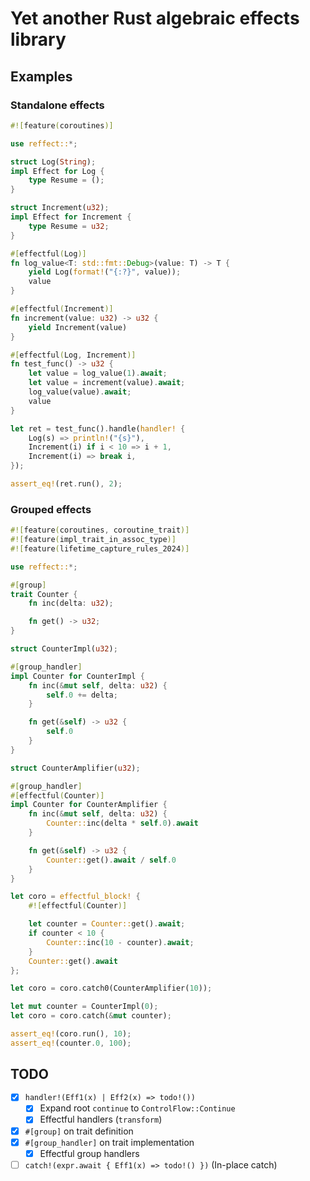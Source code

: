 # Yet another Rust algebraic effects library

## Examples

### Standalone effects

```rust
#![feature(coroutines)]

use reffect::*;

struct Log(String);
impl Effect for Log {
    type Resume = ();
}

struct Increment(u32);
impl Effect for Increment {
    type Resume = u32;
}

#[effectful(Log)]
fn log_value<T: std::fmt::Debug>(value: T) -> T {
    yield Log(format!("{:?}", value));
    value
}

#[effectful(Increment)]
fn increment(value: u32) -> u32 {
    yield Increment(value)
}

#[effectful(Log, Increment)]
fn test_func() -> u32 {
    let value = log_value(1).await;
    let value = increment(value).await;
    log_value(value).await;
    value
}

let ret = test_func().handle(handler! {
    Log(s) => println!("{s}"),
    Increment(i) if i < 10 => i + 1,
    Increment(i) => break i,
});

assert_eq!(ret.run(), 2);

```

### Grouped effects

```rust
#![feature(coroutines, coroutine_trait)]
#![feature(impl_trait_in_assoc_type)]
#![feature(lifetime_capture_rules_2024)]

use reffect::*;

#[group]
trait Counter {
    fn inc(delta: u32);

    fn get() -> u32;
}

struct CounterImpl(u32);

#[group_handler]
impl Counter for CounterImpl {
    fn inc(&mut self, delta: u32) {
        self.0 += delta;
    }

    fn get(&self) -> u32 {
        self.0
    }
}

struct CounterAmplifier(u32);

#[group_handler]
#[effectful(Counter)]
impl Counter for CounterAmplifier {
    fn inc(&mut self, delta: u32) {
        Counter::inc(delta * self.0).await
    }

    fn get(&self) -> u32 {
        Counter::get().await / self.0
    }
}

let coro = effectful_block! {
    #![effectful(Counter)]

    let counter = Counter::get().await;
    if counter < 10 {
        Counter::inc(10 - counter).await;
    }
    Counter::get().await
};

let coro = coro.catch0(CounterAmplifier(10));

let mut counter = CounterImpl(0);
let coro = coro.catch(&mut counter);

assert_eq!(coro.run(), 10);
assert_eq!(counter.0, 100);
```

## TODO

- [x] `handler!(Eff1(x) | Eff2(x) => todo!())`
  - [x] Expand root `continue` to `ControlFlow::Continue`
  - [x] Effectful handlers (`transform`)
- [x] `#[group]` on trait definition
- [x] `#[group_handler]` on trait implementation
  - [x] Effectful group handlers
- [ ] `catch!(expr.await { Eff1(x) => todo!() })` (In-place catch)
